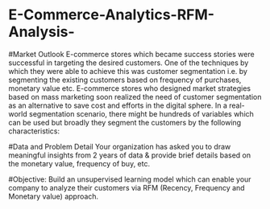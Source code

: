 # E-Commerce-Analytics-RFM-Analysis-
#Market Outlook
E-commerce stores which became success stories were successful in targeting the desired customers. One of the techniques by which they were able to achieve this was customer segmentation i.e. by segmenting the existing customers based on frequency of purchases, monetary value etc. E-commerce stores who designed market strategies based on mass marketing soon realized the need of customer segmentation as an alternative to save cost and efforts in the digital sphere. In a real-world segmentation scenario, there might be hundreds of variables which can be used but broadly they segment the customers by the following characteristics:

#Data and Problem Detail
Your organization has asked you to draw meaningful insights from 2 years of data & provide brief details based on the monetary value, frequency of buy, etc.

#Objective: Build an unsupervised learning model which can enable your company to analyze their customers via RFM (Recency, Frequency and Monetary value) approach.
